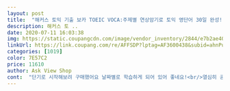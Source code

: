 ```yaml
---
layout: post 
title:  "해커스 토익 기출 보카 TOEIC VOCA:주제별 연상암기로 토익 영단어 30일 완성!, 해커스어학연구소" 
description: 해커스 토 ..
date: 2020-07-11 16:03:38 
img: https://static.coupangcdn.com/image/vendor_inventory/2844/e7b2ae40ab86a4dfbb8dce0d37409ff826bc3a82b69df74d047c5a470fb3.jpg 
linkUrl: https://link.coupang.com/re/AFFSDP?lptag=AF3600438&subid=ahnPublicAsk&pageKey=165180189&itemId=473650371&vendorItemId=4196427316&traceid=V0-113-e44426e4f0612c0e 
categories: [1019] 
color: 7E57C2 
price: 11610 
author: Ask View Shop 
cont:  "단기로 시작해보려 구매했어요 날짜별로 학습하게 되어 있어 좋네요!<br/>열심히 공부하겠죠!!!!??<br/>저는 해커스 토익 스타트로 공부 시작하고 있는데, 오빠가 스타트 1000 단어장 모두 보내달라고 해서 보냈습니다!<br/>저도 이제 막 대학생이고 토익 공부 하고 있는데 구성은 좋은 것 같아요 ㅎ<br/>저렇게 공부하면 점수 잘 나올 것 같아요 ㅎ<br/>정말 효과 만점입니다.<br/> 두께도 적당하고 크기도 엄청 작지 않아 냄비 받침대로 너무 좋습니다.<br/> 잘 사용하고 있습니다 감사합니다.<br/> 근데 이거 무슨 책인가요?<br/>해커스 토익 책으로 공부하다가 오빠가 군대에 갔는데, 오빠가 군대에서 공부한다고 새로운 책 사서 보내달라고 해서 사서 보냈습니다!!<br/>" 
---
```

